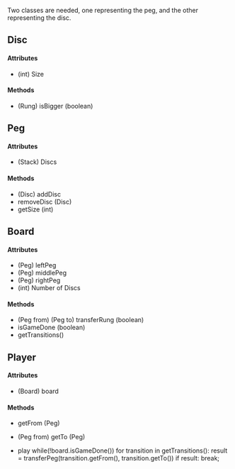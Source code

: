 Two classes are needed, one representing the peg, and the other representing the disc.

## Disc
#### Attributes
* (int) Size
#### Methods
* (Rung) isBigger (boolean)

## Peg
#### Attributes
* (Stack) Discs
#### Methods
* (Disc) addDisc
* removeDisc (Disc)
* getSize (int)

## Board
#### Attributes
* (Peg) leftPeg
* (Peg) middlePeg
* (Peg) rightPeg
* (int) Number of Discs
#### Methods
* (Peg from) (Peg to) transferRung (boolean)
* isGameDone (boolean)
* getTransitions()

## Player
#### Attributes
* (Board) board
#### Methods
* getFrom (Peg)

* (Peg from) getTo (Peg)
* play
    while(!board.isGameDone())
        for transition in getTransitions():
            result = transferPeg(transition.getFrom(), transition.getTo())
            if result:
              break;